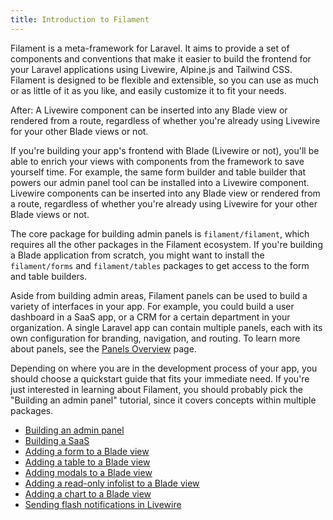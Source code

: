 ```yaml
---
title: Introduction to Filament
---
```


Filament is a meta-framework for Laravel. It aims to provide a set of components and conventions that make it easier to build the frontend for your Laravel applications using Livewire, Alpine.js and Tailwind CSS. Filament is designed to be flexible and extensible, so you can use as much or as little of it as you like, and easily customize it to fit your needs.

After:
A Livewire component can be inserted into any Blade view or rendered from a route, regardless of whether you're already using Livewire for your other Blade views or not.

If you're building your app's frontend with Blade (Livewire or not), you'll be able to enrich your views with components from the framework to save yourself time. For example, the same form builder and table builder that powers our admin panel tool can be installed into a Livewire component. Livewire components can be inserted into any Blade view or rendered from a route, regardless of whether you're already using Livewire for your other Blade views or not.

The core package for building admin panels is `filament/filament`, which requires all the other packages in the Filament ecosystem. If you're building a Blade application from scratch, you might want to install the `filament/forms` and `filament/tables` packages to get access to the form and table builders.

Aside from building admin areas, Filament panels can be used to build a variety of interfaces in your app. For example, you could build a user dashboard in a SaaS app, or a CRM for a certain department in your organization. A single Laravel app can contain multiple panels, each with its own configuration for branding, navigation, and routing. To learn more about panels, see the [Panels Overview](../panels/overview) page.

Depending on where you are in the development process of your app, you should choose a quickstart guide that fits your immediate need. If you're just interested in learning about Filament, you should probably pick the "Building an admin panel" tutorial, since it covers concepts within multiple packages.

- [Building an admin panel](building-an-admin-panel)
- [Building a SaaS](building-a-saas)
- [Adding a form to a Blade view](adding-a-form-to-a-blade-view)
- [Adding a table to a Blade view](adding-a-table-to-a-blade-view)
- [Adding modals to a Blade view](adding-modals-to-a-blade-view)
- [Adding a read-only infolist to a Blade view](adding-a-read-only-infolist-to-a-blade-view)
- [Adding a chart to a Blade view](adding-a-chart-to-a-blade-view)
- [Sending flash notifications in Livewire](sending-flash-notifications-in-livewire)
